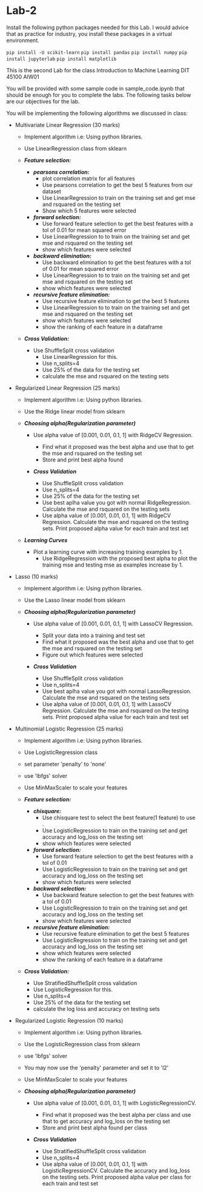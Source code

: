 # Lab-2
Install the following python packages needed for this Lab. I would advice that as practice for industry, you install these packages in a virtual environment.

`pip install -U scikit-learn` `pip install pandas` `pip install numpy` `pip install jupyterlab` `pip install matplotlib`

This is the second Lab for the class Introduction to Machine Learning DIT 45100 AIW01

You will be provided with some sample code in sample_code.ipynb that should be enough for you to complete the labs. The following tasks below are our objectives for the lab.

You will be implementing the following algorithms we discussed in class:

- Multivariate Linear Regression (30 marks)
  - Implement algorithm i.e: Using python libraries.
  
  - Use LinearRegression class from sklearn
  - ***Feature selection:***
       - ***pearsons correlation:*** 
         - plot correlation matrix for all features
         - Use pearsons correlation to get the best 5 features from our dataset
         - Use LinearRegression to train on the training set and get mse and rsquared on the testing set
         - Show which 5 features were selected
       - ***forward selection:*** 
         - Use forward feature selection to get the best features with a tol of 0.01 for mean squared error
         - Use LinearRegression to to train on the training set and get mse and rsquared on the testing set
         - show which features were selected 
       - ***backward elimination:***
         - Use backward elimination to get the best features with a tol of 0.01 for mean squared error
         - Use LinearRegression to to train on the training set and get mse and rsquared on the testing set
         - show which features were selected
       - ***recursive feature elimination:***
         - Use recursive feature elimination to get the best 5 features
         - Use LinearRegression to to train on the training set and get mse and rsquared on the testing set
         - show which features were selected
         - show the ranking of each feature in a dataframe
        
  - ***Cross Validation:***
       - Use ShuffleSplit cross validation
         - Use LinearRegression for this.
         - Use n_splits=4
         - Use 25% of the data for the testing set
         - calculate the mse and rsquared on the testing sets

- Regularized Linear Regression (25 marks)
  - Implement algorithm i.e: Using python libraries.
  
  - Use the Ridge linear model from sklearn
   
   - ***Choosing alpha(Regularization parameter)***
       - Use alpha value of [0.001, 0.01, 0.1, 1] with RidgeCV Regression.
         - Find what it proposed was the best alpha and use that to get the mse and rsquared on the testing set
         - Store and print best alpha found
        
       - ***Cross Validation***
         - Use ShuffleSplit cross validation
         - Use n_splits=4
         - Use 25% of the data for the testing set
         - Use best aplha value you got with normal RidgeRegression. Calculate the mse and rsquared on the testing sets
         - Use alpha value of [0.001, 0.01, 0.1, 1] with RidgeCV Regression. Calculate the mse and rsquared on the testing sets. Print proposed alpha value for each              train and test set
     
   - ***Learning Curves***
     - Plot a learning curve with increasing training examples by 1.
       - Use RidgeRegression with the proposed best alpha to plot the training mse and testing mse as examples increase by 1.
       
- Lasso (10 marks)
  - Implement algorithm i.e: Using python libraries.
  - Use the Lasso linear model from sklearn
   
   - ***Choosing alpha(Regularization parameter)***
       - Use alpha value of [0.001, 0.01, 0.1, 1] with LassoCV Regression.
         - Split your data into a training and test set
         - Find what it proposed was the best alpha and use that to get the mse and rsquared on the testing set
         - Figure out which features were selected
        
       - ***Cross Validation***
         - Use ShuffleSplit cross validation
         - Use n_splits=4
         - Use best aplha value you got with normal LassoRegression. Calculate the mse and rsquared on the testing sets
         - Use alpha value of [0.001, 0.01, 0.1, 1] with LassoCV Regression. Calculate the mse and rsquared on the testing sets. Print proposed alpha value for each              train and test set
         
- Multinomial Logistic Regression (25 marks)
  
  - Implement algorithm i.e: Using python libraries.
  - Use LogisticRegression class 
  - set parameter 'penalty' to 'none'
  - use 'lbfgs' solver
  - Use MinMaxScaler to scale your features
  - ***Feature selection:***       
      - ***chisquare:*** 
        - Use chisquare test to select the best feature(1 feature) to use .
        - Use LogisticRegression to train on the training set and get accuracy and log_loss on the testing set
        - show which features were selected
      - ***forward selection:***
        - Use forward feature selection to get the best features with a tol of 0.01
        - Use LogisticRegression to train on the training set and get accuracy and log_loss on the testing set
        - show which features were selected
      - ***backward selection:***
        - Use backward feature selection to get the best features with a tol of 0.01
        - Use LogisticRegression to train on the training set and get accuracy and log_loss on the testing set
        - show which features were selected
       - ***recursive feature elimination:***
         - Use recursive feature elimination to get the best 5 features
         - Use LogisticRegression to train on the training set and get accuracy and log_loss on the testing set
         - show which features were selected
         - show the ranking of each feature in a dataframe
         
  - ***Cross Validation:***
       - Use StratifiedShuffleSplit cross validation
       - Use LogisticRegression for this.
       - Use n_splits=4
       - Use 25% of the data for the testing set
       - calculate the log loss and accuracy on testing sets

- Regularized Logistic Regression (10 marks)
   - Implement algorithm i.e: Using python libraries.
   - Use the LogisticRegression class from sklearn
   - use 'lbfgs' solver
   - You may now use the 'penalty' parameter and set it to 'l2'
   - Use MinMaxScaler to scale your features
   
   - ***Choosing alpha(Regularization parameter)***
       - Use alpha value of [0.001, 0.01, 0.1, 1] with LogisticRegressionCV.         
         - Find what it proposed was the best alpha per class and use that to get accuracy and log_loss on the testing set
         - Store and print best alpha found per class
         
       - ***Cross Validation***
         - Use StratifiedShuffleSplit cross validation
         - Use n_splits=4
         - Use alpha value of [0.001, 0.01, 0.1, 1] with LogisticRegressionCV. Calculate the  accuracy and log_loss on the testing sets. Print proposed alpha value per class for each train and test set
     

